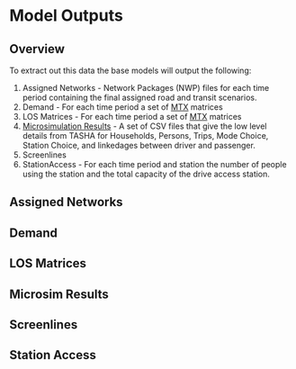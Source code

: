 # Model Outputs

## Overview

To extract out this data the base models will output the following:

1. Assigned Networks - Network Packages (NWP) files for each time period containing the final assigned road and transit scenarios.
1. Demand - For each time period a set of [MTX](../../user_guide/file_formats/emme_binary_matrix.md) matrices
1. LOS Matrices - For each time period a set of [MTX](../../user_guide/file_formats/emme_binary_matrix.md) matrices
1. [Microsimulation Results](../../user_guide/file_formats/microsim.md) - A set of CSV files that give the low level details from TASHA
    for Households, Persons, Trips, Mode Choice, Station Choice, and linkedages between driver and passenger.
1. Screenlines
1. StationAccess - For each time period and station the number of people using the station and the total capacity of the drive access station.

## Assigned Networks

## Demand

## LOS Matrices

## Microsim Results

## Screenlines

## Station Access

